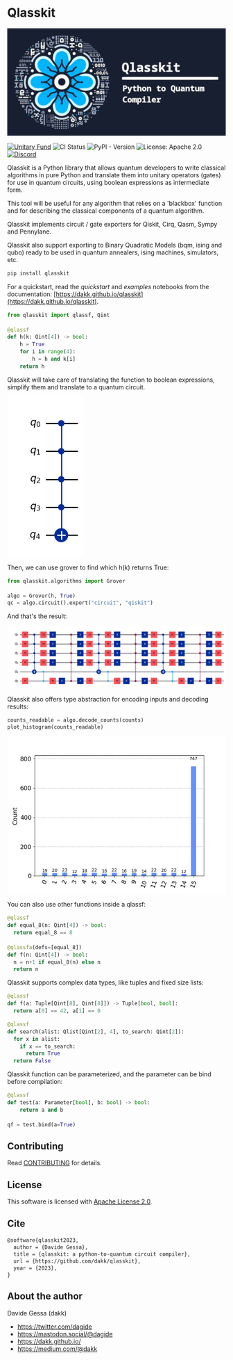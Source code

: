 # Qlasskit

![Logo](docs/source/_images/logo/header.png)

[![Unitary Fund](https://img.shields.io/badge/supported_by-Unitary_Fund-ffff00.svg)](https://unitary.fund)
![CI Status](https://github.com/dakk/qlasskit/actions/workflows/ci.yaml/badge.svg)
![PyPI - Version](https://img.shields.io/pypi/v/qlasskit)
![License: Apache 2.0](https://img.shields.io/badge/license-Apache_2.0-blue)
[![Discord](https://img.shields.io/badge/qlasskit-Discord-yellow?logo=discord&logoColor=f5f5f5)](https://discord.com/channels/764231928676089909/1210279373865754624)


Qlasskit is a Python library that allows quantum developers to write classical algorithms in pure Python and translate them into unitary operators (gates) for use in quantum circuits, using boolean expressions as intermediate form.

This tool will be useful for any algorithm that relies on a 'blackbox' function and for describing the classical components of a quantum algorithm.

Qlasskit implements circuit / gate exporters for Qiskit, Cirq, Qasm, Sympy and Pennylane.

Qlasskit also support exporting to Binary Quadratic Models (bqm, ising and qubo) ready to be used in
quantum annealers, ising machines, simulators, etc.

```bash
pip install qlasskit
```

For a quickstart, read the _quickstart_ and _examples_ notebooks from the documentation: [https://dakk.github.io/qlasskit](https://dakk.github.io/qlasskit).

```python
from qlasskit import qlassf, Qint 

@qlassf
def h(k: Qint[4]) -> bool:
    h = True
    for i in range(4):
        h = h and k[i]
    return h
```


Qlasskit will take care of translating the function to boolean expressions, simplify them and
translate to a quantum circuit.

![Grover](docs/source/_images/h_circ.png)

Then, we can use grover to find which h(k) returns True:

```python
from qlasskit.algorithms import Grover

algo = Grover(h, True)
qc = algo.circuit().export("circuit", "qiskit")
```

And that's the result:

![Grover](docs/source/_images/grover_circ.png)

Qlasskit also offers type abstraction for encoding inputs and decoding results:

```python
counts_readable = algo.decode_counts(counts)
plot_histogram(counts_readable)
```

![Decoded counts](docs/source/_images/grover_decoded.png)

You can also use other functions inside a qlassf:

```python
@qlassf
def equal_8(n: Qint[4]) -> bool:
  return equal_8 == 8

@qlassfa(defs=[equal_8])
def f(n: Qint[4]) -> bool:
  n = n+1 if equal_8(n) else n
  return n
```

Qlasskit supports complex data types, like tuples and fixed size lists:

```python
@qlassf
def f(a: Tuple[Qint[8], Qint[8]]) -> Tuple[bool, bool]:
  return a[0] == 42, a[1] == 0
```

```python
@qlassf
def search(alist: Qlist[Qint[2], 4], to_search: Qint[2]):
  for x in alist:
    if x == to_search:
      return True
  return False
```


Qlasskit function can be parameterized, and the parameter can be bind before compilation:

```python
@qlassf
def test(a: Parameter[bool], b: bool) -> bool:
    return a and b

qf = test.bind(a=True)
```


## Contributing

Read [CONTRIBUTING](CONTRIBUTING.md) for details.

## License

This software is licensed with [Apache License 2.0](LICENSE).


## Cite

```
@software{qlasskit2023,
  author = {Davide Gessa},
  title = {qlasskit: a python-to-quantum circuit compiler},
  url = {https://github.com/dakk/qlasskit},
  year = {2023},
}
```

## About the author

Davide Gessa (dakk)
- https://twitter.com/dagide
- https://mastodon.social/@dagide 
- https://dakk.github.io/
- https://medium.com/@dakk